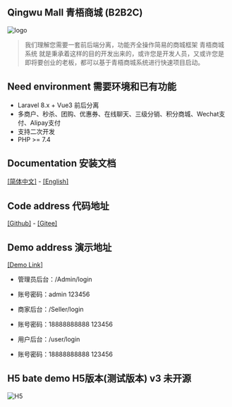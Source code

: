 ## Qingwu Mall 青梧商城 (B2B2C)
![logo](https://gitee.com/qingwuitcn/qwshop/raw/master/resources/js/assets/Home/logo.png "logo")

> 我们理解您需要一套前后端分离，功能齐全操作简易的商城框架 青梧商城系统 就是秉承着这样的目的开发出来的，或许您是开发人员，又或许您是即将要创业的老板，都可以基于青梧商城系统进行快速项目启动。

## Need environment 需要环境和已有功能
- Laravel 8.x + Vue3 前后分离
- 多商户、秒杀、团购、优惠券、在线聊天、三级分销、积分商城、Wechat支付、Alipay支付
- 支持二次开发
- PHP >= 7.4

## Documentation 安装文档
[[简体中文]](http://doc.qingwuit.com/ "点击它[详细文档]") - [[English]](http://doc.qingwuit.com/en/ "Click It Documentation")

## Code address 代码地址
[[Github]](https://github.com/qingwuit/qwshop "Click It") - [[Gitee]](https://gitee.com/qingwuitcn/qwshop "Click It")

## Demo address 演示地址
[[Demo Link]](https://pc.qingwuit.com "Click It")

- 管理员后台：/Admin/login
- 账号密码：admin 123456

- 商家后台：/Seller/login
- 账号密码：18888888888 123456

- 用户后台：/user/login
- 账号密码：18888888888 123456

## H5 bate demo H5版本(测试版本) v3 未开源 
![H5](https://gitee.com/qingwuitcn/qwshop/raw/master/resources/js/assets/Home/qrcode.png "H5")